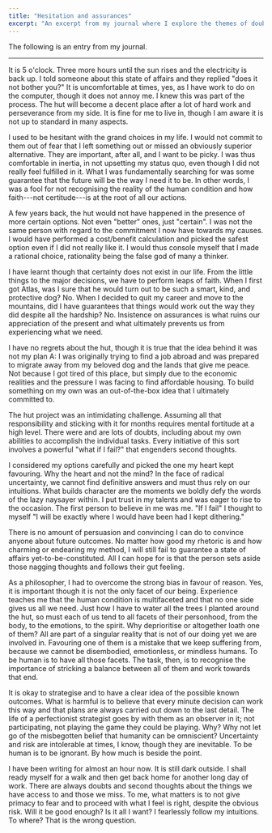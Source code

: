 ```yaml
---
title: "Hesitation and assurances"
excerpt: "An excerpt from my journal where I explore the themes of doubting one's choices and following one's intuitions."
---
```


The following is an entry from my journal.

* * *

It is 5 o'clock. Three more hours until the sun rises and the
electricity is back up. I told someone about this state of affairs and
they replied "does it not bother you?" It is uncomfortable at times,
yes, as I have work to do on the computer, though it does not annoy
me. I knew this was part of the process. The hut will become a decent
place after a lot of hard work and perseverance from my side. It is
fine for me to live in, though I am aware it is not up to standard in
many aspects.

I used to be hesitant with the grand choices in my life. I would not
commit to them out of fear that I left something out or missed an
obviously superior alternative. They are important, after all, and I
want to be picky. I was thus comfortable in inertia, in not upsetting
my status quo, even though I did not really feel fulfilled in it. What
I was fundamentally searching for was some guarantee that the future
will be the way I need it to be. In other words, I was a fool for not
recognising the reality of the human condition and how faith---not
certitude---is at the root of all our actions.

A few years back, the hut would not have happened in the presence of
more certain options. Not even "better" ones, just "certain". I was
not the same person with regard to the commitment I now have towards
my causes. I would have performed a cost/benefit calculation and
picked the safest option even if I did not really like it. I would
thus console myself that I made a rational choice, rationality being
the false god of many a thinker.

I have learnt though that certainty does not exist in our life. From
the little things to the major decisions, we have to perform leaps of
faith. When I first got Atlas, was I sure that he would turn out to be
such a smart, kind, and protective dog? No. When I decided to quit my
career and move to the mountains, did I have guarantees that things
would work out the way they did despite all the hardship? No.
Insistence on assurances is what ruins our appreciation of the present
and what ultimately prevents us from experiencing what we need.

I have no regrets about the hut, though it is true that the idea
behind it was not my plan A: I was originally trying to find a job
abroad and was prepared to migrate away from my beloved dog and the
lands that give me peace. Not because I got tired of this place, but
simply due to the economic realities and the pressure I was facing to
find affordable housing. To build something on my own was an
out-of-the-box idea that I ultimately committed to.

The hut project was an intimidating challenge. Assuming all that
responsibility and sticking with it for months requires mental
fortitude at a high level. There were and are lots of doubts,
including about my own abilities to accomplish the individual tasks.
Every initiative of this sort involves a powerful "what if I fail?"
that engenders second thoughts.

I considered my options carefully and picked the one my heart kept
favouring. Why the heart and not the mind? In the face of radical
uncertainty, we cannot find definitive answers and must thus rely on
our intuitions. What builds character are the moments we boldly defy
the words of the lazy naysayer within. I put trust in my talents and
was eager to rise to the occasion. The first person to believe in me
was me. "If I fail" I thought to myself "I will be exactly where I
would have been had I kept dithering."

There is no amount of persuasion and convincing I can do to convince
anyone about future outcomes. No matter how good my rhetoric is and
how charming or endearing my method, I will still fail to guarantee a
state of affairs yet-to-be-constituted. All I can hope for is that the
person sets aside those nagging thoughts and follows their gut
feeling.

As a philosopher, I had to overcome the strong bias in favour of
reason. Yes, it is important though it is not the only facet of our
being. Experience teaches me that the human condition is multifaceted
and that no one side gives us all we need. Just how I have to water
all the trees I planted around the hut, so must each of us tend to all
facets of their personhood, from the body, to the emotions, to the
spirit. Why deprioritise or altogether loath one of them? All are part
of a singular reality that is not of our doing yet we are involved in.
Favouring one of them is a mistake that we keep suffering from,
because we cannot be disembodied, emotionless, or mindless humans. To
be human is to have all those facets. The task, then, is to recognise
the importance of stricking a balance between all of them and work
towards that end.

It is okay to strategise and to have a clear idea of the possible
known outcomes. What is harmful is to believe that every minute
decision can work this way and that plans are always carried out down
to the last detail. The life of a perfectionist strategist goes by
with them as an observer in it; not participating, not playing the
game they could be playing. Why? Why not let go of the misbegotten
belief that humanity can be omniscient? Uncertainty and risk are
intolerable at times, I know, though they are inevitable. To be human
is to be ignorant. By how much is beside the point.

I have been writing for almost an hour now. It is still dark outside.
I shall ready myself for a walk and then get back home for another
long day of work. There are always doubts and second thoughts about
the things we have access to and those we miss. To me, what matters is
to not give primacy to fear and to proceed with what I feel is right,
despite the obvious risk. Will it be good enough? Is it all I want? I
fearlessly follow my intuitions. To where? That is the wrong question.

